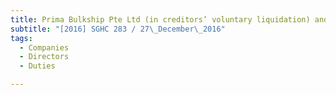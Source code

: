 ```yaml
---
title: Prima Bulkship Pte Ltd (in creditors’ voluntary liquidation) and another v Lim Say Wan and 
subtitle: "[2016] SGHC 283 / 27\_December\_2016"
tags:
  - Companies
  - Directors
  - Duties

---
```


